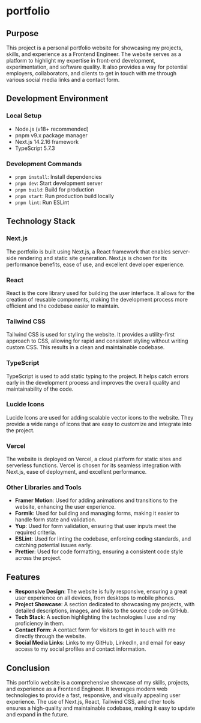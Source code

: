 # portfolio

## Purpose

This project is a personal portfolio website for showcasing my projects, skills, and experience as a Frontend Engineer. The website serves as a platform to highlight my expertise in front-end development, experimentation, and software quality. It also provides a way for potential employers, collaborators, and clients to get in touch with me through various social media links and a contact form.

## Development Environment

### Local Setup

- Node.js (v18+ recommended)
- pnpm v9.x package manager
- Next.js 14.2.16 framework
- TypeScript 5.7.3

### Development Commands

- `pnpm install`: Install dependencies
- `pnpm dev`: Start development server
- `pnpm build`: Build for production
- `pnpm start`: Run production build locally
- `pnpm lint`: Run ESLint

## Technology Stack

### Next.js

The portfolio is built using Next.js, a React framework that enables server-side rendering and static site generation. Next.js is chosen for its performance benefits, ease of use, and excellent developer experience.

### React

React is the core library used for building the user interface. It allows for the creation of reusable components, making the development process more efficient and the codebase easier to maintain.

### Tailwind CSS

Tailwind CSS is used for styling the website. It provides a utility-first approach to CSS, allowing for rapid and consistent styling without writing custom CSS. This results in a clean and maintainable codebase.

### TypeScript

TypeScript is used to add static typing to the project. It helps catch errors early in the development process and improves the overall quality and maintainability of the code.

### Lucide Icons

Lucide Icons are used for adding scalable vector icons to the website. They provide a wide range of icons that are easy to customize and integrate into the project.

### Vercel

The website is deployed on Vercel, a cloud platform for static sites and serverless functions. Vercel is chosen for its seamless integration with Next.js, ease of deployment, and excellent performance.

### Other Libraries and Tools

- **Framer Motion**: Used for adding animations and transitions to the website, enhancing the user experience.
- **Formik**: Used for building and managing forms, making it easier to handle form state and validation.
- **Yup**: Used for form validation, ensuring that user inputs meet the required criteria.
- **ESLint**: Used for linting the codebase, enforcing coding standards, and catching potential issues early.
- **Prettier**: Used for code formatting, ensuring a consistent code style across the project.

## Features

- **Responsive Design**: The website is fully responsive, ensuring a great user experience on all devices, from desktops to mobile phones.
- **Project Showcase**: A section dedicated to showcasing my projects, with detailed descriptions, images, and links to the source code on GitHub.
- **Tech Stack**: A section highlighting the technologies I use and my proficiency in them.
- **Contact Form**: A contact form for visitors to get in touch with me directly through the website.
- **Social Media Links**: Links to my GitHub, LinkedIn, and email for easy access to my social profiles and contact information.

## Conclusion

This portfolio website is a comprehensive showcase of my skills, projects, and experience as a Frontend Engineer. It leverages modern web technologies to provide a fast, responsive, and visually appealing user experience. The use of Next.js, React, Tailwind CSS, and other tools ensures a high-quality and maintainable codebase, making it easy to update and expand in the future.
